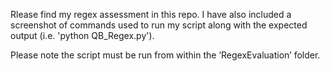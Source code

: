 Rlease find my regex assessment in this repo. I have also included a screenshot of commands used to run my script along with the expected output (i.e. 'python QB_Regex.py').

Please note the script must be run from within the ’RegexEvaluation’ folder. 

